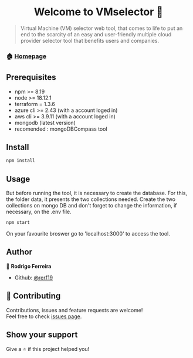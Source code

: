 <h1 align="center">Welcome to VMselector 👋</h1>

> Virtual Machine (VM) selector web tool, that comes to life to put an end to the scarcity of an easy and user-friendly multiple cloud provider selector tool that benefits users and companies.

### 🏠 [Homepage](https://github.com/rerf19/VMselector)

## Prerequisites
- npm >= 8.19
- node >= 18.12.1
- terraform = 1.3.6
- azure cli >= 2.43 (with a account loged in)
- aws cli >= 3.9.11 (with a account loged in)
- mongodb (latest version)
- recomended : mongoDBCompass tool

## Install

```sh
npm install
```

## Usage

But before running the tool, it is necessary to create the database. For this, the folder data, it presents the two collections needed. Create the two collections on mongo DB and don't forget to change the information, if necessary, on the .env file.

```sh
npm start
```

On your favourite broswer go to 'localhost:3000' to access the tool.

## Author

👤 **Rodrigo Ferreira**

* Github: [@rerf19](https://github.com/rerf19)

## 🤝 Contributing

Contributions, issues and feature requests are welcome!<br />Feel free to check [issues page](https://github.com/rerf19/VMselector/issues). 

## Show your support

Give a ⭐️ if this project helped you!
